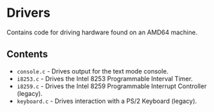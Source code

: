 # Drivers
Contains code for driving hardware found on an AMD64 machine.

## Contents
- `console.c` - Drives output for the text mode console.
- `i8253.c` - Drives the Intel 8253 Programmable Interval Timer.
- `i8259.c` - Drives the Intel 8259 Programmable Interrupt Controller (legacy).
- `keyboard.c` - Drives interaction with a PS/2 Keyboard (legacy).
